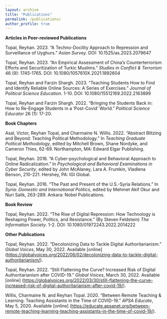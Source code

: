 ```yaml
---
layout: archive
title: "Publications"
permalink: /publications/
author_profile: true
---
```


**Articles in Peer-reviewed Publications**

Topal, Reyhan. 2023. “A Techno-Docility Approach to Repression and Surveillance of Uyghurs.” <i>Asian Survey.</i> DOI: 10.1525/as.2023.2079647

Topal, Reyhan. 2023. “An Empirical Assessment of China’s Counterterrorism Efforts and Securitization of Turkic Muslims.” <i>Studies in Conflict & Terrorism</i> 46 (9): 1745-1765. DOI: 10.1080/1057610X.2021.1892604

Topal, Reyhan and Farzin Shargh. 2023. “Teaching Students How to Find and Identify Reliable Online Sources: A Series of Exercises.” <i>Journal of Political Science Education</i>. 1-10. DOI: 10.1080/15512169.2022.2163899

Topal, Reyhan and Farzin Shargh. 2022. “Bringing the Students Back in: How to Re-Engage Students in a ‘Post-Covid’ World.” <i>Political Science Educator</i> 26 (1): 17-20.

**Book Chapters**

Asal, Victor, Reyhan Topal, and Charmaine N. Willis. 2022. “Abstract Blitzing and Beyond: Teaching Political Methodology.” In <i>Teaching Graduate Political Methodology</i>, edited by Mitchell Brown, Shane Nordyke, and Cameron Thies, 62-69. Northampton, MA: Edward Elgar Publishing.

Topal, Reyhan. 2018. “A Cyber-psychological and Behavioral Approach to Online Radicalization.” In <i>Psychological and Behavioral Examinations in Cyber Security</i>, edited by John McAlaney, Lara A. Frumkin, Vladlena Benson, 210-221. Hershey, PA: IGI Global.

Topal, Reyhan. 2016. “The Past and Present of the U.S.-Syria Relations.” In <i>Syria: Domestic and International Politics</i>, edited by Mehmet Akif Okur and Nuri Salik, 263-289. Ankara: Nobel Publications.

**Book Review**

Topal, Reyhan. 2022. “The Rise of Digital Repression: How Technology is Reshaping Power, Politics, and Resistance.”
(By Steven Feldstein) <i>The Information Society</i>. 1-2. DOI: 10.1080/01972243.2022.2014222

**Other Publications**

Topal, Reyhan. 2022. “Decolonizing Data to Tackle Digital Authoritarianism.” <i>Global Voices</i>, May 30, 2022. Available [online] (https://globalvoices.org/2022/06/02/decolonizing-data-to-tackle-digital-authoritarianism/).

Topal, Reyhan. 2022. “Still Flattening the Curve? Increased Risk of Digital Authoritarianism after COVID-19.” <i>Global
Voices</i>, March 30, 2022. Available [online] (https://globalvoices.org/2022/03/30/still-flattening-the-curve-increased-risk-of-digital-authoritarianism-after-covid-19/).

Willis, Charmaine N. and Reyhan Topal. 2020. “Between Remote Teaching & Learning: Teaching Assistants in the
Time of COVID-19.” <i>APSA Educate</i>, May 5, 2020. Available [online]
(https://educate.apsanet.org/between-remote-teaching-learning-teaching-assistants-in-the-time-of-covid-19/).
